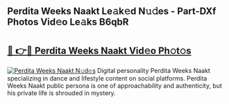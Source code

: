 ## Perdita Weeks Naakt Le𝚊k𝚎d N𝚞𝚍es - Part-DXf Photos Vid𝚎o Le𝚊ks B6qbR

# <h2><a href="http://fb4izvd.evod.top/?m=Perdita+Weeks+Naakt">🔗 👉🔴 Perdita Weeks Naakt Vid𝚎o Ph𝚘t𝚘s</a></h2>

[![Perdita Weeks Naakt N𝚞d𝚎s](https://i.imgur.com/8V9OHl7.gif)](http://fb4izvd.evod.top/?m=Perdita+Weeks+Naakt)
Digital personality Perdita Weeks Naakt specializing in dance and lifestyle content on social platforms. Perdita Weeks Naakt public persona is one of approachability and authenticity, but his private life is shrouded in mystery. 
